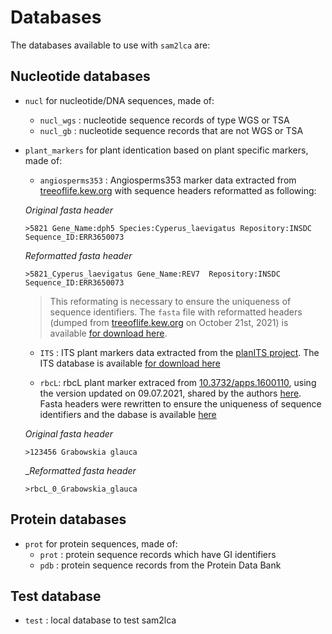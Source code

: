 # Databases

The databases available to use with `sam2lca` are:

## Nucleotide databases

- `nucl` for nucleotide/DNA sequences, made of:
    - `nucl_wgs` : nucleotide sequence records of type WGS or TSA
    - `nucl_gb` : nucleotide sequence records that are not WGS or TSA
- `plant_markers` for plant identication based on plant specific markers, made of:
    - `angiosperms353` : Angiosperms353 marker data extracted from [treeoflife.kew.org](https://treeoflife.kew.org/) with sequence headers reformatted as following:

    _Original fasta header_
    ```
    >5821 Gene_Name:dph5 Species:Cyperus_laevigatus Repository:INSDC Sequence_ID:ERR3650073
    ```

    _Reformatted fasta header_
    ```
    >5821_Cyperus_laevigatus Gene_Name:REV7  Repository:INSDC Sequence_ID:ERR3650073
    ```

    > This reformating is necessary to ensure the uniqueness of sequence identifiers. The `fasta` file with reformatted headers (dumped from [treeoflife.kew.org](https://treeoflife.kew.org/) on October 21st, 2021) is available [for download here](https://edmond.mpdl.mpg.de/imeji/file/ee/02/37/69-b50d-4f5b-8729-efacb3ac7c13/0/original/b56871efbefaf0ddad48ce12a59a4c54.gz?filename=angiosperms353_markers.fa.gz).

    - `ITS` : ITS plant markers data extracted from the [planITS project](https://github.com/apallavicini/PLANiTS). The ITS database is available [for download here](https://edmond.mpdl.mpg.de/imeji/file/75/07/fa/81-1055-4439-977a-647584734e91/0/original/03d581a74d49d3ebe044467a1350220c.gz?filename=ITS.fa.gz)

    - `rbcL`: rbcL plant marker extraced from [10.3732/apps.1600110](https://doi.org/10.3732/apps.1600110), using the version updated on 09.07.2021, shared by the authors [here](https://figshare.com/collections/rbcL_reference_library_July_2021/5504193). 
    Fasta headers were rewritten to ensure the uniqueness of sequence identifiers and the dabase is available [here](https://edmond.mpdl.mpg.de/imeji/file/5c/4d/91/3a-c28e-4cbc-82b6-b0bf80f1cda9/0/original/3a8d6c5884c45c30f2435e055861929e.gz?filename=rbcl.fa.gz)

    _Original fasta header_

    ```
    >123456 Grabowskia glauca
    ```
    
    __Reformatted fasta header_
    ```
    >rbcL_0_Grabowskia_glauca
    ```

    


## Protein databases

- `prot` for protein sequences, made of:
    - `prot` : protein sequence records which have GI identifiers
    - `pdb` : protein sequence records from the Protein Data Bank

## Test database

- `test` : local database to test sam2lca